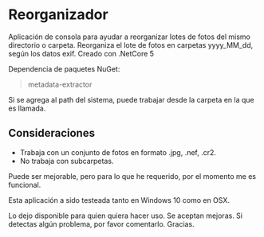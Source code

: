 # Reorganizador
Aplicación de consola para ayudar a reorganizar lotes de fotos del mismo directorio o carpeta.
Reorganiza el lote de fotos en carpetas yyyy_MM_dd, según los datos exif.
Creado con .NetCore 5

Dependencia de paquetes NuGet:
> metadata-extractor

Si se agrega al path del sistema, puede trabajar desde la carpeta en la que es llamada. 

## Consideraciones
* Trabaja con un conjunto de fotos en formato .jpg, .nef, .cr2.
* No trabaja con subcarpetas.

Puede ser mejorable, pero para lo que he requerido, por el momento me es funcional.

Esta aplicación a sido testeada tanto en Windows 10 como en OSX.

Lo dejo disponible para quien quiera hacer uso. Se aceptan mejoras. Si detectas algún problema, por favor comentarlo.
Gracias.
